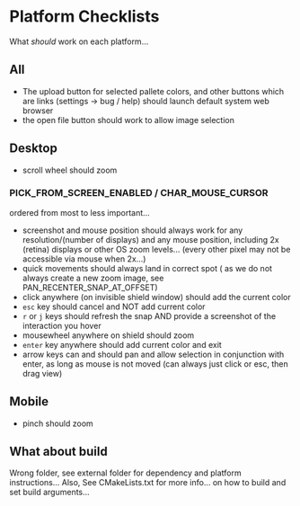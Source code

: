 # Platform Checklists

What *should* work on each platform...

## All

 * The upload button for selected pallete colors, and other buttons which are links (settings -> bug / help) should launch default system web browser
 * the open file button should work to allow image selection

## Desktop

 * scroll wheel should zoom

### PICK_FROM_SCREEN_ENABLED / CHAR_MOUSE_CURSOR

ordered from most to less important...

 * screenshot and mouse position should always work for any resolution/(number of displays) and any mouse position, including 2x (retina) displays or other OS zoom levels... (every other pixel may not be accessible via mouse when 2x...)
 * quick movements should always land in correct spot ( as we do not always create a new zoom image, see PAN_RECENTER_SNAP_AT_OFFSET)
 * click anywhere (on invisible shield window) should add the current color
 * `esc` key should cancel and NOT add current color
 * `r` or `j` keys should refresh the snap AND provide a screenshot of the interaction you hover
 * mousewheel anywhere on shield should zoom
 * `enter` key anywhere should add current color and exit
 * arrow keys can and should pan and allow selection in conjunction with enter, as long as mouse is not moved (can always just click or esc, then drag view)

## Mobile

 * pinch should zoom

## What about build

Wrong folder, see external folder for dependency and platform instructions...
Also, See CMakeLists.txt for more info... on how to build and set build arguments...
